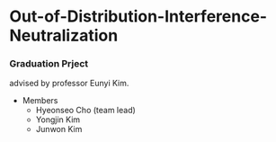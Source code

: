# Out-of-Distribution-Interference-Neutralization

### Graduation Prject
advised by professor Eunyi Kim.
- Members
  - Hyeonseo Cho (team lead)
  - Yongjin Kim
  - Junwon Kim

